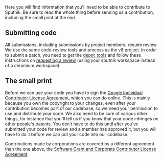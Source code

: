 Here you will find information that you'll need to be able to contribute to Sputnik.  Be sure to read the whole thing before sending us a contribution, including the small print at the end.

## Submitting code ##

All submissions, including submissions by project members, require review.  We use the same code-review tools and process as the v8 project.  In order to submit a patch, you need to get the [depot\_tools](http://dev.chromium.org/developers/how-tos/depottools) and follow these instructions on [requesting a review](http://dev.chromium.org/developers/contributing-code) (using your sputnik workspace instead of a chromium workspace).

## The small print ##

Before we can use your code you have to sign the [Google Individual Contributor License Agreement](http://code.google.com/legal/individual-cla-v1.0.html), which you can do online.  This is mainly because you own the copyright to your changes, even after your contribution becomes part of our codebase, so we need your permission to use and distribute your code.  We also need to be sure of various other things, for instance that you'll tell us if you know that your code infringes on other people's patents.  You don't have to do this until after you've submitted your code for review and a member has approved it, but you will have to do it before we can put your code into our codebase.

Contributions made by corporations are covered by a different agreement than the one above, the [Software Grant and Corporate Contributor License Agreement](http://code.google.com/legal/corporate-cla-v1.0.html).